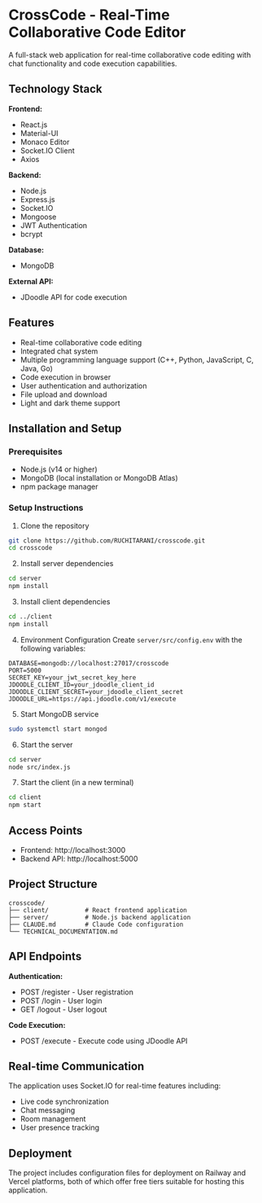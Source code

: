 # CrossCode - Real-Time Collaborative Code Editor

A full-stack web application for real-time collaborative code editing with chat functionality and code execution capabilities.

## Technology Stack

**Frontend:**
- React.js
- Material-UI
- Monaco Editor
- Socket.IO Client
- Axios

**Backend:**
- Node.js
- Express.js
- Socket.IO
- Mongoose
- JWT Authentication
- bcrypt

**Database:**
- MongoDB

**External API:**
- JDoodle API for code execution

## Features

- Real-time collaborative code editing
- Integrated chat system
- Multiple programming language support (C++, Python, JavaScript, C, Java, Go)
- Code execution in browser
- User authentication and authorization
- File upload and download
- Light and dark theme support

## Installation and Setup

### Prerequisites
- Node.js (v14 or higher)
- MongoDB (local installation or MongoDB Atlas)
- npm package manager

### Setup Instructions

1. Clone the repository
```bash
git clone https://github.com/RUCHITARANI/crosscode.git
cd crosscode
```

2. Install server dependencies
```bash
cd server
npm install
```

3. Install client dependencies
```bash
cd ../client
npm install
```

4. Environment Configuration
Create `server/src/config.env` with the following variables:
```
DATABASE=mongodb://localhost:27017/crosscode
PORT=5000
SECRET_KEY=your_jwt_secret_key_here
JDOODLE_CLIENT_ID=your_jdoodle_client_id
JDOODLE_CLIENT_SECRET=your_jdoodle_client_secret
JDOODLE_URL=https://api.jdoodle.com/v1/execute
```

5. Start MongoDB service
```bash
sudo systemctl start mongod
```

6. Start the server
```bash
cd server
node src/index.js
```

7. Start the client (in a new terminal)
```bash
cd client
npm start
```

## Access Points
- Frontend: http://localhost:3000
- Backend API: http://localhost:5000

## Project Structure
```
crosscode/
├── client/          # React frontend application
├── server/          # Node.js backend application
├── CLAUDE.md        # Claude Code configuration
└── TECHNICAL_DOCUMENTATION.md
```

## API Endpoints

**Authentication:**
- POST /register - User registration
- POST /login - User login
- GET /logout - User logout

**Code Execution:**
- POST /execute - Execute code using JDoodle API

## Real-time Communication

The application uses Socket.IO for real-time features including:
- Live code synchronization
- Chat messaging
- Room management
- User presence tracking

## Deployment

The project includes configuration files for deployment on Railway and Vercel platforms, both of which offer free tiers suitable for hosting this application.
